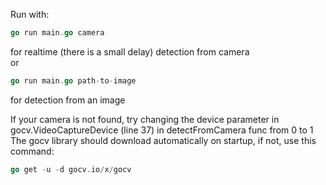 Run with:
```go
go run main.go camera
```
for realtime (there is a small delay) detection from camera  
or
```go
go run main.go path-to-image
```
for detection from an image

If your camera is not found, try changing the device parameter in gocv.VideoCaptureDevice (line 37) in detectFromCamera func from 0 to 1  
The gocv library should download automatically on startup, if not, use this command:
```go
go get -u -d gocv.io/x/gocv
```